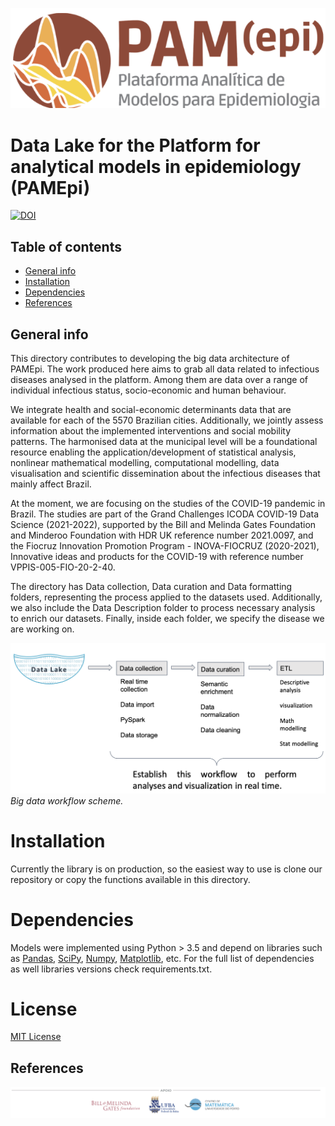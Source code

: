 ![](Images/pamepi.png)

# Data Lake for the Platform for analytical models in epidemiology (PAMEpi)
[![DOI](https://zenodo.org/badge/396775199.svg)](https://zenodo.org/badge/latestdoi/396775199)

## Table of contents
* [General info](#general-info)
* [Installation](#installation)
* [Dependencies](#dependencies)
* [References](#references)

## General info
This directory contributes to developing the big data architecture of  PAMEpi.  The work produced here aims to grab all data related to infectious diseases analysed in the platform. Among them are data over a range of individual infectious status, socio-economic and human behaviour. 

We integrate health and social-economic determinants data that are available for each of the 5570 Brazilian cities. Additionally, we jointly assess information about the implemented interventions and social mobility patterns. The harmonised data at the municipal level will be a foundational resource enabling the application/development of statistical analysis, nonlinear mathematical modelling, computational modelling, data visualisation and scientific dissemination about the infectious diseases that mainly affect Brazil. 

At the moment, we are focusing on the studies of the COVID-19 pandemic in Brazil. The studies are part of the  Grand Challenges ICODA COVID-19 Data Science (2021-2022), supported by the Bill and Melinda Gates Foundation and Minderoo Foundation with HDR UK reference number 2021.0097, and the Fiocruz Innovation Promotion Program - INOVA-FIOCRUZ (2020-2021), Innovative ideas and products for the COVID-19 with reference number VPPIS-005-FIO-20-2-40.

The directory has Data collection, Data curation and Data formatting folders, representing the process applied to the datasets used. Additionally, we also include the Data Description folder to process necessary analysis to enrich our datasets. Finally, inside each folder, we specify the disease we are working on. 

![](Images/fig2.png)
*Big data workflow scheme.*

# Installation

Currently the library is on production, so the easiest way to use is clone our repository or copy the functions available in this directory. 


# Dependencies

Models were implemented using Python > 3.5 and depend on libraries such as [Pandas](https://github.com/pandas-dev/pandas), [SciPy](https://github.com/scipy/scipy), [Numpy](https://github.com/numpy/numpy), [Matplotlib](https://github.com/matplotlib/matplotlib), etc. For the full list of dependencies as well libraries versions check requirements.txt.
 
# License

[MIT License](LICENSE.txt)

## References 


![](Images/apoio.png)
